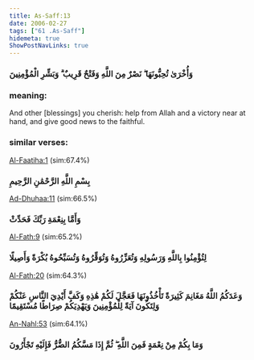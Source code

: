 ```yaml
---
title: As-Saff:13
date: 2006-02-27
tags: ["61 .As-Saff"]
hidemeta: true 
ShowPostNavLinks: true 
---
```

### وَأُخْرَىٰ تُحِبُّونَهَا ۖ نَصْرٌ مِنَ اللَّهِ وَفَتْحٌ قَرِيبٌ ۗ وَبَشِّرِ الْمُؤْمِنِينَ
### meaning: 
And other [blessings] you cherish: help from Allah and a victory near at hand, and give good news to the faithful.
### similar verses: 

[Al-Faatiha:1](/1/1) (sim:67.4%)

### بِسْمِ اللَّهِ الرَّحْمَٰنِ الرَّحِيمِ

[Ad-Dhuhaa:11](/93/11) (sim:66.5%)

### وَأَمَّا بِنِعْمَةِ رَبِّكَ فَحَدِّثْ

[Al-Fath:9](/48/9) (sim:65.2%)

### لِتُؤْمِنُوا بِاللَّهِ وَرَسُولِهِ وَتُعَزِّرُوهُ وَتُوَقِّرُوهُ وَتُسَبِّحُوهُ بُكْرَةً وَأَصِيلًا

[Al-Fath:20](/48/20) (sim:64.3%)

### وَعَدَكُمُ اللَّهُ مَغَانِمَ كَثِيرَةً تَأْخُذُونَهَا فَعَجَّلَ لَكُمْ هَٰذِهِ وَكَفَّ أَيْدِيَ النَّاسِ عَنْكُمْ وَلِتَكُونَ آيَةً لِلْمُؤْمِنِينَ وَيَهْدِيَكُمْ صِرَاطًا مُسْتَقِيمًا

[An-Nahl:53](/16/53) (sim:64.1%)

### وَمَا بِكُمْ مِنْ نِعْمَةٍ فَمِنَ اللَّهِ ۖ ثُمَّ إِذَا مَسَّكُمُ الضُّرُّ فَإِلَيْهِ تَجْأَرُونَ
